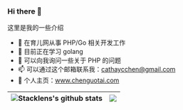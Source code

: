 ### Hi there 👋

这里是我的一些介绍

- 🔭 在育儿网从事 PHP/Go 相关开发工作
- 🌱 目前正在学习 golang 
- 💬 可以向我询问一些关于 PHP 的问题
- 📫 可以通过这个邮箱联系我：cathaycchen@gmail.com
- :tiger:  个人主页：www.chenguotai.com

  
| <img align="center" src="https://github-readme-stats.vercel.app/api?username=Cathay-Chen&show_icons=true&include_all_commits=true&theme=buefy&hide_border=true" alt="Stacklens's github stats" /> | <img align="center" src="https://github-readme-stats.vercel.app/api/top-langs/?username=Cathay-Chen&layout=compact&theme=buefy&hide_border=true" /> |
| ------------- | ------------- |

